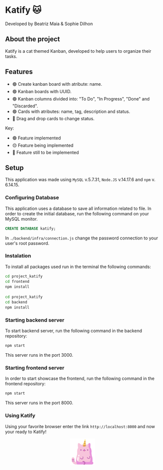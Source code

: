 # Katify 🐱


Developed by Beatriz Maia & Sophie Dilhon 

## About the project
Katify is a cat themed Kanban, developed to help users to organize their tasks. 

## Features

- :green_circle: Create kanban board with atribute: name.
- :green_circle: Kanban boards with UUID.
- :green_circle: Kanban columns divided into: "To Do", "In Progress", "Done" and "Discarded". 
- :green_circle: Cards with atributes: name, tag, description and status.
- :large_blue_circle: Drag and drop cards to change status.


Key: 
- :green_circle: Feature implemented 
- :yellow_circle: Feature being implemented
- :large_blue_circle: Feature still to be implemented

## Setup

This application was made using `MySQL` v.5.7.31,  `Node.JS` v.14.17.6 and `npm` v. 6.14.15. 

### Configuring Database

This application uses a database to save all information related to file. In order to create the initial database, run the following command on your MySQL monitor. 

```sql
CREATE DATABASE katify;
```

In `./backend/infra/connection.js` change the password connection to your user's root password.

### Instalation 

To install all packages used run in the terminal the following commands:

```sh
cd project_katify
cd frontend
npm install

cd project_katify
cd backend
npm install
```

### Starting backend server

To start backend server, run the following command in the backend repository:
```sh
npm start
```
This server runs in the port 3000.

### Starting frontend server

In order to start showcase the frontend, run the following command in the frontend repository:  
```sh
npm start
```
This server runs in the port 8000.


### Using Katify

Using your favorite browser enter the link `http://localhost:8000` and now your ready to Katify!

<p align="center">
    <img src="project_katify/frontend/resources/cat-icon.png" width="80px" />
</p>